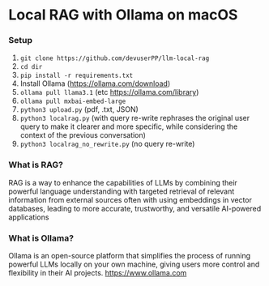 # Local RAG with Ollama on macOS

### Setup
1. `git clone https://github.com/devuserPP/llm-local-rag`
2. `cd dir`
3. `pip install -r requirements.txt`
4. Install Ollama (https://ollama.com/download)
5. `ollama pull llama3.1` (etc https://ollama.com/library)
6. `ollama pull mxbai-embed-large`
7. `python3 upload.py` (pdf, .txt, JSON)
8. `python3 localrag.py` (with query re-write rephrases the original user query to make it clearer and more specific, while considering the context of the previous conversation)
9. `python3 localrag_no_rewrite.py` (no query re-write)


### What is RAG?
RAG is a way to enhance the capabilities of LLMs by combining their powerful language understanding with targeted retrieval of relevant information from external sources often with using embeddings in vector databases, leading to more accurate, trustworthy, and versatile AI-powered applications

### What is Ollama?
Ollama is an open-source platform that simplifies the process of running powerful LLMs locally on your own machine, giving users more control and flexibility in their AI projects. https://www.ollama.com
